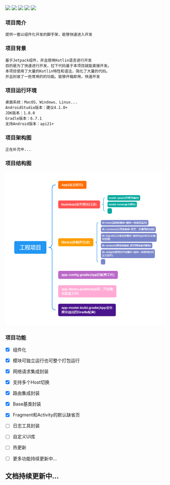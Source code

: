 ![](https://img.shields.io/badge/platform-Android-yellow.svg) ![](https://img.shields.io/badge/license-MIT-red) ![](https://img.shields.io/badge/version-v0.1.1-orange) ![](https://img.shields.io/badge/language-kotlin-brightgreen) ![](https://img.shields.io/badge/API-21%2B-brightgreen.svg?style=flat) 

### 项目简介
    提供一套以组件化开发的脚手架，能够快速进入开发


### 项目背景

    基于Jetpack组件，并且使用Kotlin语言进行开发  
    目的是为了快速进行开发，拉下代码基于本项目就能直接开发。  
    本项目使用了大量的Kotlin特性和语法，简化了大量的代码。
    并且封装了一些常用的的功能。能够开箱即用，快速开发
    
### 项目运行环境

    桌面系统：MacOS、Windows、Linux...
    AndroidStudio版本：建议4.1.0+
    JDK版本：1.8.0
    Gradle版本：6.7.1
    支持Android版本：api21+
 

### 项目架构图
    
    正在补充中...
    

### 项目结构图

![](https://github.com/yinshuai0324/AppModelScaffold/blob/main/docs/项目结构图.png)
    
### 项目功能

- [x] 组件化
- [x] 模块可独立运行也可整个打包运行
- [x] 网络请求集成封装
- [x] 支持多个Host切换
- [x] 路由集成封装
- [x] Base基类封装
- [x] Fragment和Activity的默认缺省页
- [ ] 日志工具封装
- [ ] 自定义UI库
- [ ] 热更新
- [ ] 更多功能持续更新中...


## 文档持续更新中...